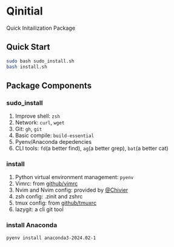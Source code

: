 # Qinitial

Quick Initailization Package

## Quick Start

```bash
sudo bash sudo_install.sh
bash install.sh
```

## Package Components

### sudo_install

1. Improve shell: `zsh`
2. Network: `curl`, `wget`
3. Git: `gh`, `git`
4. Basic compile: `build-essential`
5. Pyenv/Anaconda depedencies
6. CLI tools: `fd`(a better find), `ag`(a better grep), `bat`(a better cat)

### install

1. Python virtual environment management: `pyenv`
2. Vimrc: from [github/vimrc](https://github.com/amix/vimrc)
3. Nvim and Nvim config: provided by [@Chivier](https://github.com/Chivier)
4. zsh config: .zinit and zshrc
5. tmux config: from [github/tmuxrc](https://github.com/rxrc/tmuxrc)
6. lazygit: a cli git tool

### install Anaconda

```bash
pyenv install anaconda3-2024.02-1
```

